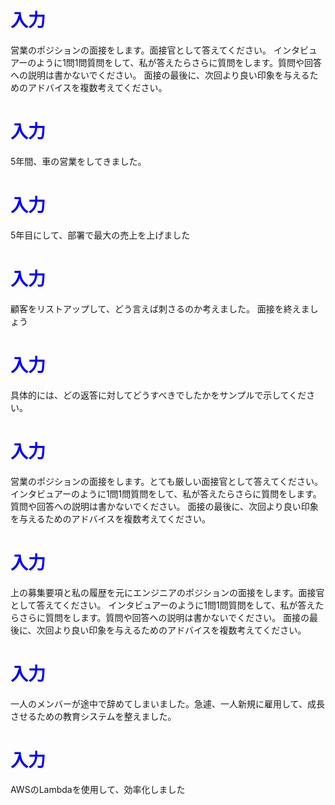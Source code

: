 # <span style="color:blue">入力</span>
営業のポジションの面接をします。面接官として答えてください。
インタビュアーのように1問1問質問をして、私が答えたらさらに質問をします。質問や回答への説明は書かないでください。
面接の最後に、次回より良い印象を与えるためのアドバイスを複数考えてください。


# <span style="color:blue">入力</span>
5年間、車の営業をしてきました。



# <span style="color:blue">入力</span>
5年目にして、部署で最大の売上を上げました


# <span style="color:blue">入力</span>
顧客をリストアップして、どう言えば刺さるのか考えました。
面接を終えましょう


# <span style="color:blue">入力</span>
具体的には、どの返答に対してどうすべきでしたかをサンプルで示してください。


# <span style="color:blue">入力</span>
営業のポジションの面接をします。とても厳しい面接官として答えてください。
インタビュアーのように1問1問質問をして、私が答えたらさらに質問をします。質問や回答への説明は書かないでください。
面接の最後に、次回より良い印象を与えるためのアドバイスを複数考えてください。


# <span style="color:blue">入力</span>
上の募集要項と私の履歴を元にエンジニアのポジションの面接をします。面接官として答えてください。
インタビュアーのように1問1問質問をして、私が答えたらさらに質問をします。質問や回答への説明は書かないでください。
面接の最後に、次回より良い印象を与えるためのアドバイスを複数考えてください。


# <span style="color:blue">入力</span>
一人のメンバーが途中で辞めてしまいました。急遽、一人新規に雇用して、成長させるための教育システムを整えました。


# <span style="color:blue">入力</span>
AWSのLambdaを使用して、効率化しました